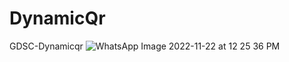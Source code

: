 # DynamicQr
GDSC-Dynamicqr
![WhatsApp Image 2022-11-22 at 12 25 36 PM](https://user-images.githubusercontent.com/67951999/203245687-4fbc2256-d628-4441-b1d4-4a507b3c60a1.jpeg)
